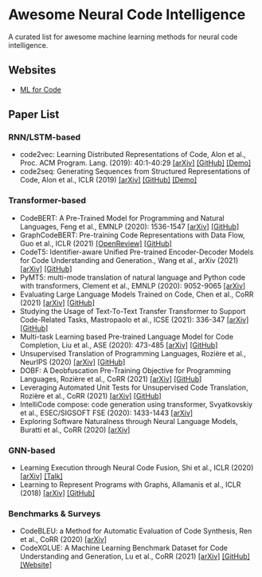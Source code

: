 # Awesome Neural Code Intelligence
A curated list for awesome machine learning methods for neural code intelligence.

## Websites

- [ML for Code](https://ml4code.github.io)

## Paper List

### RNN/LSTM-based

- code2vec: Learning Distributed Representations of Code, Alon et al., Proc. ACM Program. Lang. (2019): 40:1-40:29
  [[arXiv]](https://arxiv.org/abs/1803.09473)
  [[GitHub]](https://github.com/tech-srl/code2vec)
  [[Demo]](https://code2vec.org/)
- code2seq: Generating Sequences from Structured Representations of Code, Alon et al., ICLR (2019)
  [[arXiv]](https://arxiv.org/abs/1808.01400)
  [[GitHub]](https://github.com/tech-srl/code2seq)
  [[Demo]](https://code2seq.org/)

### Transformer-based

- CodeBERT: A Pre-Trained Model for Programming and Natural Languages, Feng et al., EMNLP (2020): 1536-1547 
  [[arXiv]](https://arxiv.org/abs/2002.08155)
  [[GitHub]](https://github.com/microsoft/CodeBERT)
- GraphCodeBERT: Pre-training Code Representations with Data Flow, Guo et al., ICLR (2021)
  [[OpenReview]](https://openreview.net/pdf?id=jLoC4ez43PZ)
  [[GitHub]](https://github.com/microsoft/CodeBERT)
- CodeT5: Identifier-aware Unified Pre-trained Encoder-Decoder Models for Code Understanding and Generation., Wang et al., arXiv (2021) 
  [[arXiv]](https://arxiv.org/abs/2109.00859) 
  [[GitHub]](https://github.com/salesforce/CodeT5)
- PyMT5: multi-mode translation of natural language and Python code with transformers, Clement et al., EMNLP (2020): 9052-9065
  [[arXiv]](https://arxiv.org/abs/2010.03150)
- Evaluating Large Language Models Trained on Code, Chen et al., CoRR (2021)
  [[arXiv]](https://arxiv.org/abs/2107.03374) 
  [[GitHub]](https://github.com/openai/human-eval)
- Studying the Usage of Text-To-Text Transfer Transformer to Support Code-Related Tasks, Mastropaolo et al., ICSE (2021): 336-347
  [[arXiv]](https://arxiv.org/abs/2102.02017)
  [[GitHub]](https://github.com/antonio-mastropaolo/T5-learning-ICSE_2021)
- Multi-task Learning based Pre-trained Language Model for Code Completion, Liu et al., ASE (2020): 473-485
  [[arXiv]](https://arxiv.org/abs/2012.14631)
  [[GitHub]](https://github.com/LiuFang816/CugLM)
- Unsupervised Translation of Programming Languages, Rozière et al., NeurIPS (2020)
  [[arXiv]](https://arxiv.org/abs/2006.03511) 
  [[GitHub]](https://github.com/facebookresearch/CodeGen)
- DOBF: A Deobfuscation Pre-Training Objective for Programming Languages, Rozière et al., CoRR (2021)
  [[arXiv]](https://arxiv.org/abs/2102.07492)
  [[GitHub]](https://github.com/facebookresearch/CodeGen)
- Leveraging Automated Unit Tests for Unsupervised Code Translation, Rozière et al., CoRR (2021)
  [[arXiv]](https://arxiv.org/abs/2110.06773) 
  [[GitHub]](https://github.com/facebookresearch/CodeGen)
- IntelliCode compose: code generation using transformer, Svyatkovskiy et al., ESEC/SIGSOFT FSE (2020): 1433-1443
  [[arXiv]](https://arxiv.org/abs/2005.08025)
- Exploring Software Naturalness through Neural Language Models, Buratti et al., CoRR (2020)
  [[arXiv]](https://arxiv.org/abs/2006.12641)
  
### GNN-based

- Learning Execution through Neural Code Fusion, Shi et al., ICLR (2020)
  [[arXiv]](https://arxiv.org/abs/1906.07181)
  [[Talk]](https://papertalk.org/papertalks/3759)
- Learning to Represent Programs with Graphs, Allamanis et al., ICLR (2018)
  [[arXiv]](https://arxiv.org/abs/1711.00740)
  [[GitHub]](https://github.com/Microsoft/graph-based-code-modelling)
  
### Benchmarks & Surveys

- CodeBLEU: a Method for Automatic Evaluation of Code Synthesis, Ren et al., CoRR (2020)
  [[arXiv]](https://arxiv.org/abs/2009.10297)
- CodeXGLUE: A Machine Learning Benchmark Dataset for Code Understanding and Generation, Lu et al., CoRR (2021)
  [[arXiv]](https://arxiv.org/abs/2102.04664)
  [[GitHub]](https://github.com/microsoft/CodeXGLUE)
  [[Website]](https://microsoft.github.io/CodeXGLUE/)
